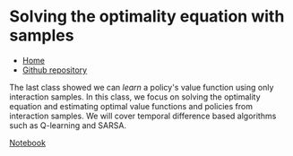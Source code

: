 # Solving the optimality equation with samples

* [Home](https://supaerodatascience.github.io/reinforcement-learning/)
* [Github repository](https://github.com/SupaeroDataScience/reinforcement-learning/)

The last class showed we can *learn* a policy's value function using only interaction samples. In this class, we focus on solving the optimality equation and estimating optimal value functions and policies from interaction samples. We will cover temporal difference based algorithms such as Q-learning and SARSA.

[Notebook](https://github.com/SupaeroDataScience/reinforcement-learning/blob/master/notebooks/#)

